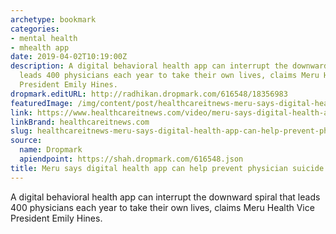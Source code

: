 ```yaml
---
archetype: bookmark
categories:
- mental health
- mhealth app
date: 2019-04-02T10:19:00Z
description: A digital behavioral health app can interrupt the downward spiral that
  leads 400 physicians each year to take their own lives, claims Meru Health Vice
  President Emily Hines.
dropmark.editURL: http://radhikan.dropmark.com/616548/18356983
featuredImage: /img/content/post/healthcareitnews-meru-says-digital-health-app-can-help-prevent-physician-suicide.jpg
link: https://www.healthcareitnews.com/video/meru-says-digital-health-app-can-help-prevent-physician-suicide
linkBrand: healthcareitnews.com
slug: healthcareitnews-meru-says-digital-health-app-can-help-prevent-physician-suicide
source:
  name: Dropmark
  apiendpoint: https://shah.dropmark.com/616548.json
title: Meru says digital health app can help prevent physician suicide
---
```

A digital behavioral health app can interrupt the downward spiral that leads 400 physicians each year to take their own lives, claims Meru Health Vice President Emily Hines.
